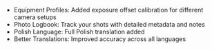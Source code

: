 - Equipment Profiles: Added exposure offset calibration for different camera setups
- Photo Logbook: Track your shots with detailed metadata and notes
- Polish Language: Full Polish translation added
- Better Translations: Improved accuracy across all languages
